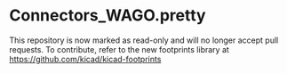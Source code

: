 # Connectors_WAGO.pretty

This repository is now marked as read-only and will no longer accept pull requests. To contribute, refer to the new footprints library at https://github.com/kicad/kicad-footprints
